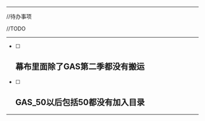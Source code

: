 _____________________________________________________

//待办事项

//TODO

_____________________________________________________


- [ ] ## 幕布里面除了GAS第二季都没有搬运

- [ ] ## GAS_50以后包括50都没有加入目录

_____________________________________________________